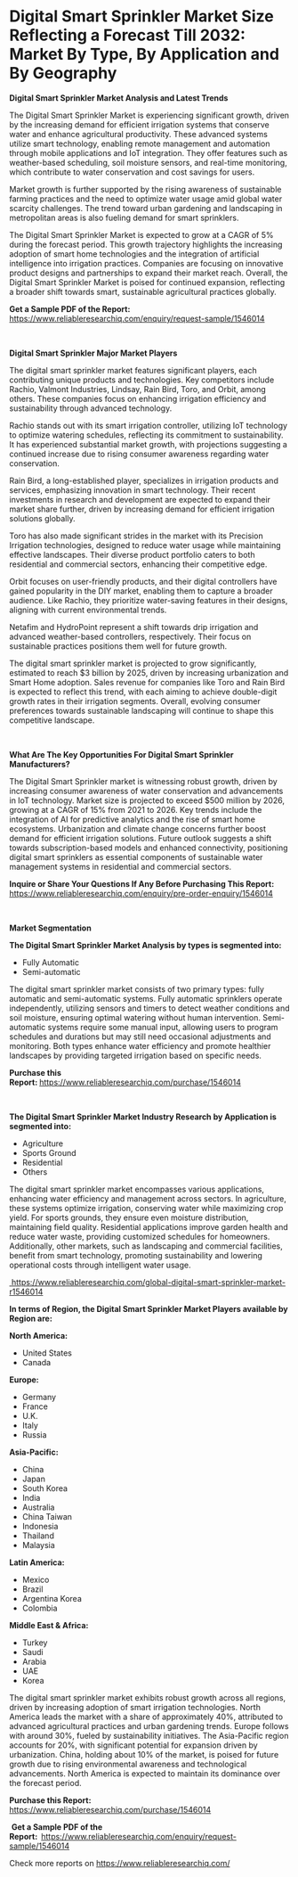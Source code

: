 <p><h1>Digital Smart Sprinkler Market Size Reflecting a Forecast Till 2032: Market By Type, By Application and By Geography</h1></p><p><strong>Digital Smart Sprinkler Market Analysis and Latest Trends</strong></p>
<p><p>The Digital Smart Sprinkler Market is experiencing significant growth, driven by the increasing demand for efficient irrigation systems that conserve water and enhance agricultural productivity. These advanced systems utilize smart technology, enabling remote management and automation through mobile applications and IoT integration. They offer features such as weather-based scheduling, soil moisture sensors, and real-time monitoring, which contribute to water conservation and cost savings for users.</p><p>Market growth is further supported by the rising awareness of sustainable farming practices and the need to optimize water usage amid global water scarcity challenges. The trend toward urban gardening and landscaping in metropolitan areas is also fueling demand for smart sprinklers.</p><p>The Digital Smart Sprinkler Market is expected to grow at a CAGR of 5% during the forecast period. This growth trajectory highlights the increasing adoption of smart home technologies and the integration of artificial intelligence into irrigation practices. Companies are focusing on innovative product designs and partnerships to expand their market reach. Overall, the Digital Smart Sprinkler Market is poised for continued expansion, reflecting a broader shift towards smart, sustainable agricultural practices globally.</p></p>
<p><strong>Get a Sample PDF of the Report:&nbsp;</strong> <a href="https://www.reliableresearchiq.com/enquiry/request-sample/1546014?utm_campaign=2284&utm_medium=2&utm_source=Github&utm_content=ia&utm_term=04042025&utm_id=digital-smart-sprinkler">https://www.reliableresearchiq.com/enquiry/request-sample/1546014</a></p>
<p>&nbsp;</p>
<p><strong>Digital Smart Sprinkler Major Market Players</strong></p>
<p><p>The digital smart sprinkler market features significant players, each contributing unique products and technologies. Key competitors include Rachio, Valmont Industries, Lindsay, Rain Bird, Toro, and Orbit, among others. These companies focus on enhancing irrigation efficiency and sustainability through advanced technology.</p><p>Rachio stands out with its smart irrigation controller, utilizing IoT technology to optimize watering schedules, reflecting its commitment to sustainability. It has experienced substantial market growth, with projections suggesting a continued increase due to rising consumer awareness regarding water conservation.</p><p>Rain Bird, a long-established player, specializes in irrigation products and services, emphasizing innovation in smart technology. Their recent investments in research and development are expected to expand their market share further, driven by increasing demand for efficient irrigation solutions globally.</p><p>Toro has also made significant strides in the market with its Precision Irrigation technologies, designed to reduce water usage while maintaining effective landscapes. Their diverse product portfolio caters to both residential and commercial sectors, enhancing their competitive edge.</p><p>Orbit focuses on user-friendly products, and their digital controllers have gained popularity in the DIY market, enabling them to capture a broader audience. Like Rachio, they prioritize water-saving features in their designs, aligning with current environmental trends.</p><p>Netafim and HydroPoint represent a shift towards drip irrigation and advanced weather-based controllers, respectively. Their focus on sustainable practices positions them well for future growth.</p><p>The digital smart sprinkler market is projected to grow significantly, estimated to reach $3 billion by 2025, driven by increasing urbanization and Smart Home adoption. Sales revenue for companies like Toro and Rain Bird is expected to reflect this trend, with each aiming to achieve double-digit growth rates in their irrigation segments. Overall, evolving consumer preferences towards sustainable landscaping will continue to shape this competitive landscape.</p></p>
<p>&nbsp;</p>
<p><strong>What Are The Key Opportunities For Digital Smart Sprinkler Manufacturers?</strong></p>
<p><p>The Digital Smart Sprinkler market is witnessing robust growth, driven by increasing consumer awareness of water conservation and advancements in IoT technology. Market size is projected to exceed $500 million by 2026, growing at a CAGR of 15% from 2021 to 2026. Key trends include the integration of AI for predictive analytics and the rise of smart home ecosystems. Urbanization and climate change concerns further boost demand for efficient irrigation solutions. Future outlook suggests a shift towards subscription-based models and enhanced connectivity, positioning digital smart sprinklers as essential components of sustainable water management systems in residential and commercial sectors.</p></p>
<p><strong>Inquire or Share Your Questions If Any Before Purchasing This Report:</strong> <a href="https://www.reliableresearchiq.com/enquiry/pre-order-enquiry/1546014?utm_campaign=2284&utm_medium=2&utm_source=Github&utm_content=ia&utm_term=04042025&utm_id=digital-smart-sprinkler">https://www.reliableresearchiq.com/enquiry/pre-order-enquiry/1546014</a></p>
<p>&nbsp;</p>
<p><strong>Market Segmentation</strong></p>
<p><strong>The Digital Smart Sprinkler Market Analysis by types is segmented into:</strong></p>
<p><ul><li>Fully Automatic</li><li>Semi-automatic</li></ul></p>
<p><p>The digital smart sprinkler market consists of two primary types: fully automatic and semi-automatic systems. Fully automatic sprinklers operate independently, utilizing sensors and timers to detect weather conditions and soil moisture, ensuring optimal watering without human intervention. Semi-automatic systems require some manual input, allowing users to program schedules and durations but may still need occasional adjustments and monitoring. Both types enhance water efficiency and promote healthier landscapes by providing targeted irrigation based on specific needs.</p></p>
<p><strong>Purchase this Report:&nbsp;</strong><a href="https://www.reliableresearchiq.com/purchase/1546014?utm_campaign=2284&utm_medium=2&utm_source=Github&utm_content=ia&utm_term=04042025&utm_id=digital-smart-sprinkler">https://www.reliableresearchiq.com/purchase/1546014</a></p>
<p>&nbsp;</p>
<p><strong>The Digital Smart Sprinkler Market Industry Research by Application is segmented into:</strong></p>
<p><ul><li>Agriculture</li><li>Sports Ground</li><li>Residential</li><li>Others</li></ul></p>
<p><p>The digital smart sprinkler market encompasses various applications, enhancing water efficiency and management across sectors. In agriculture, these systems optimize irrigation, conserving water while maximizing crop yield. For sports grounds, they ensure even moisture distribution, maintaining field quality. Residential applications improve garden health and reduce water waste, providing customized schedules for homeowners. Additionally, other markets, such as landscaping and commercial facilities, benefit from smart technology, promoting sustainability and lowering operational costs through intelligent water usage.</p></p>
<p><a href="https://www.reliableresearchiq.com/global-digital-smart-sprinkler-market-r1546014?utm_campaign=2284&utm_medium=2&utm_source=Github&utm_content=ia&utm_term=04042025&utm_id=digital-smart-sprinkler">&nbsp;https://www.reliableresearchiq.com/global-digital-smart-sprinkler-market-r1546014</a></p>
<p><strong>In terms of Region, the Digital Smart Sprinkler Market Players available by Region are:</strong></p>
<p>
    <p> <strong> North America: </strong>
        <ul>
            <li>United States</li>
            <li>Canada</li>
        </ul>
        </p> 
    <p> <strong> Europe: </strong>
        <ul>
            <li>Germany</li>
            <li>France</li>
            <li>U.K.</li>
            <li>Italy</li>
            <li>Russia</li>
        </ul>
        </p> 
    <p> <strong> Asia-Pacific: </strong>
        <ul>
            <li>China</li>
            <li>Japan</li>
            <li>South Korea</li>
            <li>India</li>
            <li>Australia</li>
            <li>China Taiwan</li>
            <li>Indonesia</li>
            <li>Thailand</li>
            <li>Malaysia</li>
        </ul>
        </p> 
    <p> <strong> Latin America: </strong>
        <ul>
            <li>Mexico</li>
            <li>Brazil</li>
            <li>Argentina Korea</li>
            <li>Colombia</li>
        </ul>
        </p> 
    <p> <strong> Middle East & Africa: </strong>
        <ul>
            <li>Turkey</li>
            <li>Saudi</li>
            <li>Arabia</li>
            <li>UAE</li>
            <li>Korea</li>
        </ul>
    </p>
    </p>
<p><p>The digital smart sprinkler market exhibits robust growth across all regions, driven by increasing adoption of smart irrigation technologies. North America leads the market with a share of approximately 40%, attributed to advanced agricultural practices and urban gardening trends. Europe follows with around 30%, fueled by sustainability initiatives. The Asia-Pacific region accounts for 20%, with significant potential for expansion driven by urbanization. China, holding about 10% of the market, is poised for future growth due to rising environmental awareness and technological advancements. North America is expected to maintain its dominance over the forecast period.</p></p>
<p><strong>Purchase this Report: </strong><a href="https://www.reliableresearchiq.com/purchase/1546014?utm_campaign=2284&utm_medium=2&utm_source=Github&utm_content=ia&utm_term=04042025&utm_id=digital-smart-sprinkler">https://www.reliableresearchiq.com/purchase/1546014</a></p>
<p>&nbsp;<strong>Get a Sample PDF of the Report:&nbsp;&nbsp;</strong><a href="https://www.reliableresearchiq.com/enquiry/request-sample/1546014?utm_campaign=2284&utm_medium=2&utm_source=Github&utm_content=ia&utm_term=04042025&utm_id=digital-smart-sprinkler">https://www.reliableresearchiq.com/enquiry/request-sample/1546014</a></p>
<p><strong></strong></p>
<p>Check more reports on <a href="https://www.reliableresearchiq.com/?utm_campaign=2284&utm_medium=2&utm_source=Github&utm_content=ia&utm_term=04042025&utm_id=digital-smart-sprinkler">https://www.reliableresearchiq.com/</a></p>